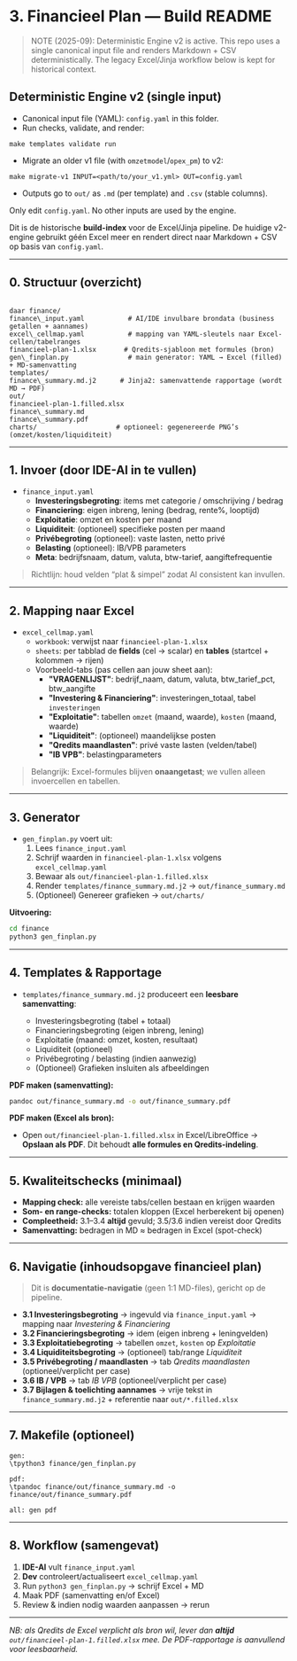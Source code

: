 # 3. Financieel Plan — Build README

> NOTE (2025-09): Deterministic Engine v2 is active. This repo uses a single canonical input file and renders Markdown + CSV deterministically. The legacy Excel/Jinja workflow below is kept for historical context.

## Deterministic Engine v2 (single input)

- Canonical input file (YAML): `config.yaml` in this folder.
- Run checks, validate, and render:

```
make templates validate run
```

- Migrate an older v1 file (with `omzetmodel`/`opex_pm`) to v2:

```
make migrate-v1 INPUT=<path/to/your_v1.yml> OUT=config.yaml
```

- Outputs go to `out/` as `.md` (per template) and `.csv` (stable columns).

Only edit `config.yaml`. No other inputs are used by the engine.

Dit is de historische **build-index** voor de Excel/Jinja pipeline. De huidige v2-engine gebruikt géén Excel meer en rendert direct naar Markdown + CSV op basis van `config.yaml`.

---

## 0. Structuur (overzicht)

```

daar finance/
finance\_input.yaml           # AI/IDE invulbare brondata (business getallen + aannames)
excel\_cellmap.yaml           # mapping van YAML-sleutels naar Excel-cellen/tabelranges
financieel-plan-1.xlsx       # Qredits-sjabloon met formules (bron)
gen\_finplan.py               # main generator: YAML → Excel (filled) + MD-samenvatting
templates/
finance\_summary.md.j2      # Jinja2: samenvattende rapportage (wordt MD → PDF)
out/
financieel-plan-1.filled.xlsx
finance\_summary.md
finance\_summary.pdf
charts/                    # optioneel: gegenereerde PNG’s (omzet/kosten/liquiditeit)

```

---

## 1. Invoer (door IDE-AI in te vullen)

- `finance_input.yaml`  
  - **Investeringsbegroting**: items met categorie / omschrijving / bedrag  
  - **Financiering**: eigen inbreng, lening (bedrag, rente%, looptijd)  
  - **Exploitatie**: omzet en kosten per maand  
  - **Liquiditeit**: (optioneel) specifieke posten per maand  
  - **Privébegroting** (optioneel): vaste lasten, netto privé  
  - **Belasting** (optioneel): IB/VPB parameters  
  - **Meta**: bedrijfsnaam, datum, valuta, btw-tarief, aangiftefrequentie

> Richtlijn: houd velden “plat & simpel” zodat AI consistent kan invullen.

---

## 2. Mapping naar Excel

- `excel_cellmap.yaml`  
  - `workbook`: verwijst naar `financieel-plan-1.xlsx`  
  - `sheets`: per tabblad de **fields** (cel → scalar) en **tables** (startcel + kolommen → rijen)  
  - Voorbeeld-tabs (pas cellen aan jouw sheet aan):
    - **"VRAGENLIJST"**: bedrijf_naam, datum, valuta, btw_tarief_pct, btw_aangifte  
    - **"Investering & Financiering"**: investeringen_totaal, tabel `investeringen`  
    - **"Exploitatie"**: tabellen `omzet` (maand, waarde), `kosten` (maand, waarde)  
    - **"Liquiditeit"**: (optioneel) maandelijkse posten  
    - **"Qredits maandlasten"**: privé vaste lasten (velden/tabel)  
    - **"IB VPB"**: belastingparameters

> Belangrijk: Excel-formules blijven **onaangetast**; we vullen alleen invoercellen en tabellen.

---

## 3. Generator

- `gen_finplan.py` voert uit:
  1. Lees `finance_input.yaml`  
  2. Schrijf waarden in `financieel-plan-1.xlsx` volgens `excel_cellmap.yaml`  
  3. Bewaar als `out/financieel-plan-1.filled.xlsx`  
  4. Render `templates/finance_summary.md.j2` → `out/finance_summary.md`  
  5. (Optioneel) Genereer grafieken → `out/charts/`

**Uitvoering:**
```bash
cd finance
python3 gen_finplan.py
````

---

## 4. Templates & Rapportage

* `templates/finance_summary.md.j2` produceert een **leesbare samenvatting**:

  * Investeringsbegroting (tabel + totaal)
  * Financieringsbegroting (eigen inbreng, lening)
  * Exploitatie (maand: omzet, kosten, resultaat)
  * Liquiditeit (optioneel)
  * Privébegroting / belasting (indien aanwezig)
  * (Optioneel) Grafieken insluiten als afbeeldingen

**PDF maken (samenvatting):**

```bash
pandoc out/finance_summary.md -o out/finance_summary.pdf
```

**PDF maken (Excel als bron):**

* Open `out/financieel-plan-1.filled.xlsx` in Excel/LibreOffice → **Opslaan als PDF**.
  Dit behoudt **alle formules en Qredits-indeling**.

---

## 5. Kwaliteitschecks (minimaal)

* **Mapping check:** alle vereiste tabs/cellen bestaan en krijgen waarden
* **Som- en range-checks:** totalen kloppen (Excel herberekent bij openen)
* **Compleetheid:** 3.1–3.4 **altijd** gevuld; 3.5/3.6 indien vereist door Qredits
* **Samenvatting:** bedragen in MD ≈ bedragen in Excel (spot-check)

---

## 6. Navigatie (inhoudsopgave financieel plan)

> Dit is **documentatie-navigatie** (geen 1:1 MD-files), gericht op de pipeline.

* **3.1 Investeringsbegroting** → ingevuld via `finance_input.yaml` → mapping naar *Investering & Financiering*
* **3.2 Financieringsbegroting** → idem (eigen inbreng + leningvelden)
* **3.3 Exploitatiebegroting** → tabellen `omzet`, `kosten` op *Exploitatie*
* **3.4 Liquiditeitsbegroting** → (optioneel) tab/range *Liquiditeit*
* **3.5 Privébegroting / maandlasten** → tab *Qredits maandlasten* (optioneel/verplicht per case)
* **3.6 IB / VPB** → tab *IB VPB* (optioneel/verplicht per case)
* **3.7 Bijlagen & toelichting aannames** → vrije tekst in `finance_summary.md.j2` + referentie naar `out/*.filled.xlsx`

---

## 7. Makefile (optioneel)

```make
gen:
\tpython3 finance/gen_finplan.py

pdf:
\tpandoc finance/out/finance_summary.md -o finance/out/finance_summary.pdf

all: gen pdf
```

---

## 8. Workflow (samengevat)

1. **IDE-AI** vult `finance_input.yaml`
2. **Dev** controleert/actualiseert `excel_cellmap.yaml`
3. Run `python3 gen_finplan.py` → schrijf Excel + MD
4. Maak PDF (samenvatting en/of Excel)
5. Review & indien nodig waarden aanpassen → rerun

---

*NB: als Qredits de Excel verplicht als bron wil, lever dan **altijd** `out/financieel-plan-1.filled.xlsx` mee. De PDF-rapportage is aanvullend voor leesbaarheid.*
